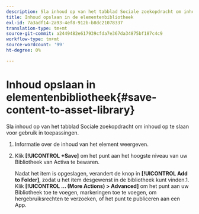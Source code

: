 ```yaml
---
description: Sla inhoud op van het tabblad Sociale zoekopdracht om inhoud op te slaan voor gebruik in toepassingen.
title: Inhoud opslaan in de elementenbibliotheek
exl-id: 7a3adf14-2a93-4ef8-912b-b8dc21078337
translation-type: tm+mt
source-git-commit: a2449482e617939cfda7e367da34875bf187c4c9
workflow-type: tm+mt
source-wordcount: '99'
ht-degree: 0%

---
```


# Inhoud opslaan in elementenbibliotheek{#save-content-to-asset-library}

Sla inhoud op van het tabblad Sociale zoekopdracht om inhoud op te slaan voor gebruik in toepassingen.

1. Informatie over de inhoud van het element weergeven.
1. Klik **[!UICONTROL +Save]** om het punt aan het hoogste niveau van uw Bibliotheek van Activa te bewaren.

   Nadat het item is opgeslagen, verandert de knop in **[!UICONTROL Add to Folder]**, zodat u het item desgewenst in de bibliotheek kunt vinden.1. Klik **[!UICONTROL … (More Actions) > Advanced]** om het punt aan uw Bibliotheek toe te voegen, markeringen toe te voegen, om hergebruiksrechten te verzoeken, of het punt te publiceren aan een App.
